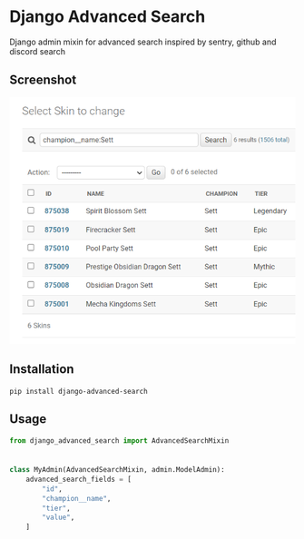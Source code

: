 # Django Advanced Search

Django admin mixin for advanced search inspired by sentry, github and discord search

## Screenshot

![Screenshot](https://raw.githubusercontent.com/sandbox-pokhara/django-advanced-search/master/screenshot.png)

## Installation

```
pip install django-advanced-search
```

## Usage

```python
from django_advanced_search import AdvancedSearchMixin


class MyAdmin(AdvancedSearchMixin, admin.ModelAdmin):
    advanced_search_fields = [
        "id",
        "champion__name",
        "tier",
        "value",
    ]
```
